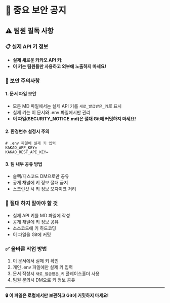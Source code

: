 # 🚨 중요 보안 공지

## ⚠️ 팀원 필독 사항

### 📋 실제 API 키 정보
- **실제 새로운 카카오 API 키**: 
- **이 키는 팀원들만 사용하고 외부에 노출하지 마세요!**

### 🔐 보안 주의사항

#### 1. 문서 파일 보안
- 모든 MD 파일에서는 실제 API 키를 `새로_발급받은_키`로 표시
- 실제 키는 이 문서와 .env 파일에서만 관리
- **이 파일(SECURITY_NOTICE.md)은 절대 Git에 커밋하지 마세요!**

#### 2. 환경변수 설정시 주의
```env
# .env 파일에 실제 키 입력
KAKAO_APP_KEY=
KAKAO_REST_API_KEY=
```

#### 3. 팀 내부 공유 방법
- 슬랙/디스코드 DM으로만 공유
- 공개 채널에 키 정보 절대 금지
- 스크린샷 시 키 정보 모자이크 처리

### 🚫 절대 하지 말아야 할 것
- 실제 API 키를 MD 파일에 작성
- 공개 채널에 키 정보 공유
- 소스코드에 키 하드코딩
- 이 파일을 Git에 커밋

### ✅ 올바른 작업 방법
1. 이 문서에서 실제 키 확인
2. 개인 .env 파일에만 실제 키 입력
3. 문서 작성시 `새로_발급받은_키` 플레이스홀더 사용
4. 팀원 문의시 DM으로 키 정보 공유

---

**🔒 이 파일은 로컬에서만 보관하고 Git에 커밋하지 마세요!** 